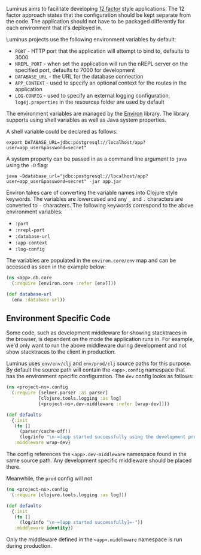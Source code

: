 Luminus aims to facilitate developing [12 factor](http://12factor.net/) style applications.
The 12 factor approach states that the configuration should be kept separate from the code. The application
should not have to be packaged differently for each environment that it's deployed in.

Luminus projects use the following environment variables by default:

* `PORT` - HTTP port that the application will attempt to bind to, defaults to 3000
* `NREPL_PORT` - when set the application will run the nREPL server on the specified port, defaults to 7000 for development
* `DATABASE_URL` - the URL for the database connection
* `APP_CONTEXT` - used to specify an optional context for the routes in the application
* `LOG-CONFIG` - used to specify an external logging configuration, `log4j.properties` in the resources folder are used by default

The environment variables are managed by the [Environ](https://github.com/weavejester/environ) library. The library
supports using shell variables as well as Java system properties.

A shell variable could be declared as follows:

```
export DATABASE_URL=jdbc:postgresql://localhost/app?user=app_user&password=secret"
```

A system property can be passed in as a command line argument to `java` using the `-D` flag:

```
java -Ddatabase_url="jdbc:postgresql://localhost/app?user=app_user&password=secret" -jar app.jar
```

Environ takes care of converting the variable names into Clojure style keywords. The variables are lowercased and any `_` and `.`
characters are converted to `-` characters. The following keywords correspond to the above environment variables:

* `:port`
* `:nrepl-port`
* `:database-url`
* `:app-context`
* `:log-config`

The variables are populated in the `environ.core/env` map and can be accessed as seen in the example below:

```clojure
(ns <app>.db.core
  (:require [environ.core :refer [env]]))

(def database-url
  (env :database-url))
```

## Environment Specific Code

Some code, such as development middleware for showing stacktraces in the browser, is dependent on the mode the application
runs in. For example, we'd only want to run the above middleware during development and not show stacktraces to the client
in production.

Luminus uses `env/env/clj` and `env/prod/clj` source paths for this purpose. By default the source path will contain the
`<app>.config` namespace that has the environment specific configuration. The `dev` config looks as follows:

```clojure
(ns <project-ns>.config
  (:require [selmer.parser :as parser]
            [clojure.tools.logging :as log]
            [<project-ns>.dev-middleware :refer [wrap-dev]]))

(def defaults
  {:init
   (fn []
     (parser/cache-off!)
     (log/info "\n-=[app started successfully using the development profile]=-"))
   :middleware wrap-dev}
```

The config references the `<app>.dev-middleware` namespace found in the same source path. Any development specific middleware
should be placed there.

Meanwhile, the `prod` config will not 
 
```clojure
(ns <project-ns>.config
  (:require [clojure.tools.logging :as log]))

(def defaults
  {:init
   (fn []
     (log/info "\n-=[app started successfully]=-"))
   :middleware identity})
```

Only the middleware defined in the `<app>.middleware` namespace is run during production.
